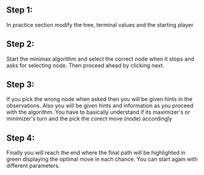## Step 1:
In practice section modify the tree, terminal values and the starting player
## Step 2:
Start the minimax algorithm and select the correct node when it stops and asks for selecting node. Then proceed ahead by clicking next.
## Step 3: 
If you pick the wrong node when asked then you will be given hints in the observations. Also you will be given hints and information as you proceed with the algorithm. You have to basically understand if its maximizer's or minimizer's turn and the pick the corect move (node) accordingly
## Step 4:
Finally you will reach the end where the final path will be highlighted in green displaying the optimal move in each chance. You can start again with different parameters.
